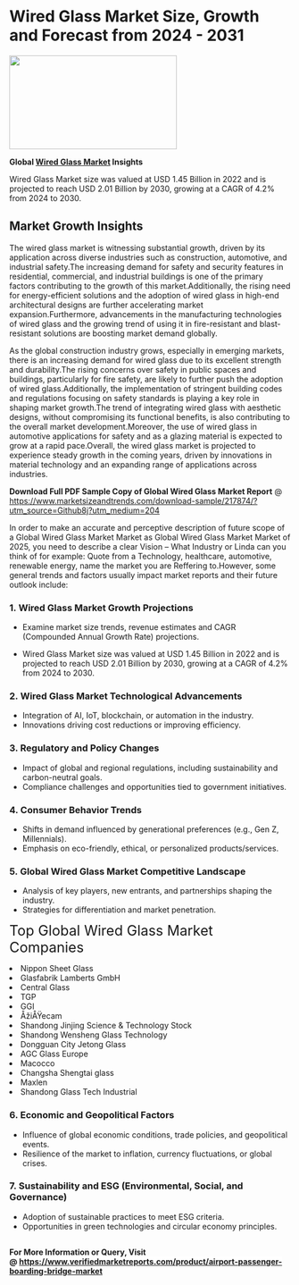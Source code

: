 <H1>Wired Glass Market Size, Growth and Forecast from 2024 - 2031</H1><img class="aligncenter size-medium wp-image-584254" src="https://thirdeyenews.in/wp-content/uploads/2024/09/Global-Market-Research-300x168.jpeg" alt="" width="300" height="168" /><p><strong>Global&nbsp;<a href="https://www.marketsizeandtrends.com/download-sample/217874/?utm_source=Github8j?utm_medium=204">Wired Glass Market</a> Insights</strong></p><p>Wired Glass Market size was valued at USD 1.45 Billion in 2022 and is projected to reach USD 2.01 Billion by 2030, growing at a CAGR of 4.2% from 2024 to 2030.</p><p><h2>Market Growth Insights</h2> <p>The wired glass market is witnessing substantial growth, driven by its application across diverse industries such as construction, automotive, and industrial safety.The increasing demand for safety and security features in residential, commercial, and industrial buildings is one of the primary factors contributing to the growth of this market.Additionally, the rising need for energy-efficient solutions and the adoption of wired glass in high-end architectural designs are further accelerating market expansion.Furthermore, advancements in the manufacturing technologies of wired glass and the growing trend of using it in fire-resistant and blast-resistant solutions are boosting market demand globally.</p> <p>As the global construction industry grows, especially in emerging markets, there is an increasing demand for wired glass due to its excellent strength and durability.The rising concerns over safety in public spaces and buildings, particularly for fire safety, are likely to further push the adoption of wired glass.Additionally, the implementation of stringent building codes and regulations focusing on safety standards is playing a key role in shaping market growth.The trend of integrating wired glass with aesthetic designs, without compromising its functional benefits, is also contributing to the overall market development.Moreover, the use of wired glass in automotive applications for safety and as a glazing material is expected to grow at a rapid pace.Overall, the wired glass market is projected to experience steady growth in the coming years, driven by innovations in material technology and an expanding range of applications across industries.</p> <p><span class=""><strong>Download Full PDF Sample Copy of Global Wired Glass Market Report</strong> @ <a href="https://www.marketsizeandtrends.com/download-sample/217874/?utm_source=Github8j?utm_medium=204" target="_blank">https://www.marketsizeandtrends.com/download-sample/217874/?utm_source=Github8j?utm_medium=204</a></span></p><p>In order to make an accurate and perceptive description of future scope of a Global&nbsp;Wired Glass Market Market as Global&nbsp;Wired Glass Market Market of 2025, you need to describe a clear Vision &ndash; What Industry or Linda can you think of for example: Quote from a Technology, healthcare, automotive, renewable energy, name the market you are Reffering to.However, some general trends and factors usually impact market reports and their future outlook include:</p><h3>1.&nbsp;<strong>Wired Glass Market Growth Projections</strong></h3><ul><li>Examine market size trends, revenue estimates and CAGR (Compounded Annual Growth Rate) projections.</li><li><p>Wired Glass Market size was valued at USD 1.45 Billion in 2022 and is projected to reach USD 2.01 Billion by 2030, growing at a CAGR of 4.2% from 2024 to 2030.</p></li></ul><h3>2.&nbsp;<strong>Wired Glass Market Technological Advancements</strong></h3><ul><li>Integration of AI, IoT, blockchain, or automation in the industry.</li><li>Innovations driving cost reductions or improving efficiency.</li></ul><h3>3.&nbsp;<strong>Regulatory and Policy Changes</strong></h3><ul><li>Impact of global and regional regulations, including sustainability and carbon-neutral goals.</li><li>Compliance challenges and opportunities tied to government initiatives.</li></ul><h3>4.&nbsp;<strong>Consumer Behavior Trends</strong></h3><ul><li>Shifts in demand influenced by generational preferences (e.g., Gen Z, Millennials).</li><li>Emphasis on eco-friendly, ethical, or personalized products/services.</li></ul><h3>5.&nbsp;<strong>Global Wired Glass Market Competitive Landscape</strong></h3><ul><li>Analysis of key players, new entrants, and partnerships shaping the industry.</li><li>Strategies for differentiation and market penetration.</li></ul><p data-pm-slice="1 1 []"><span style="color: inherit; font-family: inherit; font-size: 25px;">Top Global Wired Glass Market Companies</span></p><div class="" data-test-id=""><p><li>Nippon Sheet Glass</li><li> Glasfabrik Lamberts GmbH</li><li> Central Glass</li><li> TGP</li><li> GGI</li><li> ÅžiÅŸecam</li><li> Shandong Jinjing Science & Technology Stock</li><li> Shandong Wensheng Glass Technology</li><li> Dongguan City Jetong Glass</li><li> AGC Glass Europe</li><li> Macocco</li><li> Changsha Shengtai glass</li><li> Maxlen</li><li> Shandong Glass Tech Industrial</li></p></div><h3>6.&nbsp;<strong>Economic and Geopolitical Factors</strong></h3><ul><li>Influence of global economic conditions, trade policies, and geopolitical events.</li><li>Resilience of the market to inflation, currency fluctuations, or global crises.</li></ul><h3>7.&nbsp;<strong>Sustainability and ESG (Environmental, Social, and Governance)</strong></h3><ul><li>Adoption of sustainable practices to meet ESG criteria.</li><li>Opportunities in green technologies and circular economy principles.</li></ul><h2><strong style="font-size: 14px;">For More Information or Query, Visit @&nbsp;</strong><a style="background-color: #ffffff; font-size: 14px;" href="https://www.marketsizeandtrends.com/report/wired-glass-market/" target="_blank">https://www.verifiedmarketreports.com/product/airport-passenger-boarding-bridge-market</a></h2>